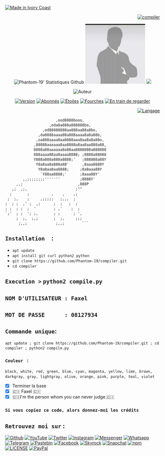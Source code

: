 <p align="left">
<a href="#"><img title="Made in Ivory Coast" src="https://img.shields.io/badge/MADE%20IN-IVORY COAST-orange?colorA=orange&colorB=green"></a>
<p align="right">
<a href="#"><img title="compiler " src="https://img.shields.io/badge/Tout-%20compiler-cyan?colorA=cyan&colorB=black&style=for-the-badge"></a>
</p>
<p align="center">
<img alt="Phantom-19' Statistiques Github" src="https://github-readme-stats.vercel.app/api?username=Phantom-19&show_icons=true&include_all_commits=true&hide_border=true"/>
<img alt="profile pic" width="195px" src="https://raw.githubusercontent.com/Phantom-19/bash/master/fr.jpg"/> 
<img src="https://github-readme-stats.anuraghazra1.vercel.app/api/top-langs/?username=Phantom-19&hide=ruby,perl&hide_border=true"/>
</p> 
<p align="center"
<a href="https://github.com/Phantom-19/"><img title="Auteur" src="https://img.shields.io/badge/Auteur-Faxel-red.svg?logo=github"></a>
</p>
<p align="center">
<a href="#"><img title="Version" src="https://img.shields.io/badge/Version-11-orange.svg?"></a>
<a href="https://github.com/Phantom-19/followers"><img title="Abonnés" src="https://img.shields.io/github/followers/Phantom-19?color=blue"></a>
<a href="https://github.com/Phantom-19/compiler/stargazers/"><img title="Étoiles" src="https://img.shields.io/github/stars/Phantom-19/compiler??color=orange"></a>
<a href="https://github.com/Phantom-19/compiler/network/members"><img title="Fourches" src="https://img.shields.io/github/forks/Phantom-19/compiler??color=red"></a>
<a href="https://github.com/Phantom-19/compiler/watchers"><img title="En train de regarder" src="https://img.shields.io/github/watchers/Phantom-19/compiler?label=Watchers&color=blue"></a>
<p align="right">
<a href="#"><img title="Langage" src="https://forthebadge.com/images/badges/made-with-python.svg"></a>
</p>

```
                       ,ood8888booo,
                    ,oda8a888a888888bo,
                 ,od88888888aa888aa88a8bo,
               ,da8888aaaa88a888aaaa8a8a88b,
              ,oa888aaaa8aa8888aaa8aa8a8a88o,
             ,88888aaaaaa8aa8888a8aa8aa888a88,
             8888a88aaaaaa8a88aa8888888a888888
             888aaaa88aa8aaaa8888; ;8888a88888
             Y888a888a888a8888;'   ;888888a88Y
              Y8a8aa8a888a88'      ,8aaa8888Y
               Y8a8aa8aa8888;     ;8a8aaa88Y
                `Y88aa8888;'      ;8aaa88Y'
        ,,;;;;;;;;'''''''         ;8888Y'
     ,,;                         ,888P
   ,;  ,;,                      ;""
  ;       ;          ,    ,    ,;
 ;  ;,    ;     ,;;;;;   ;,,,  ;
;  ; ;  ,' ;  ,;      ;  ;   ;  ;
; ;  ; ;  ;  '        ; ,'    ;  ;
`;'  ; ;  '; ;,       ; ;      ; ',
     ;  ;,  ;,;       ;  ;,     ;;;
      ;,,;             ;,,;        ```
 ```     
## `Installation  `:

* `apt update`
* `apt install git curl python2 python `
* `git clone https://github.com/Phantom-19/compiler.git`
* `cd compiler`
## ` Execution > ` `python2 compile.py`

## ` NOM D'UTILISATEUR : Faxel    `
## ` MOT DE PASSE      : 08127934 `

## ` Commande unique `:

```
apt update ; git clone https://github.com/Phantom-19/compiler.git ; cd compiler ; python2 compile.py
```

### `Couleur ` : 
````black, white, red, green, blue, cyan, magenta, yellow, lime, brown, darkgray, gray, lightgray, olive, orange, pink, purple, teal, violet````

- [x] Terminer la base 
- [x] 🇨🇮 Faxel 🇨🇮 
- [x] 🇨🇮I'm the person whom you can never judge.🇨🇮 

### `Si vous copiez ce code, alors donnez-moi les crédits` 

## `Retrouvez moi sur` :

[![Github](https://img.shields.io/badge/Github-%40Phantom--19-cyan?logo=github)](https://github.com/Phantom-19)
[![YouTube](https://img.shields.io/badge/Youtube-%40FasterAxel-red?logo=youtube)](https://www.youtube.com/c/FASTERAXEL)
[![Twitter](https://img.shields.io/twitter/follow/Faxel2020.svg?style=flat-square&label=Me%20suivre&logo=twitter)](https://twitter.com/Faxel2020)
[![Instagram](https://img.shields.io/badge/Instagram-%40faxelh-magenta?logo=instagram)](https://www.instagram.com/faxelh)
[![Messenger](https://img.shields.io/badge/Chat-Messenger-blue?logo=messenger)](https://www.messenger.com/t/faxel19)
[![Whatsapp](https://img.shields.io/badge/Whatsapp-%40Faxel-whatsapp--green?logo=whatsapp)](https://wa.me/22555709610)
[![Telegram](https://img.shields.io/badge/Telegram-%40Faxelh-cyan?logo=telegram)](https://t.me/Faxelh)
[![Pastebin](https://img.shields.io/badge/Pastebin-%40Faxel-purple?logo=pastebin)](https://pastebin.com/u/Faxel)
[![Facebook](https://img.shields.io/badge/Facebook-%40Faxel--19-teal?logo=Facebook)](https://www.facebook.com/Faxel19)
[![Skyrock](https://img.shields.io/badge/Skyrock-%40Faxel-brown?logo=skyrock)](https://Faxel.skyrock.com/profil/)
[![Snapchat](https://img.shields.io/badge/Snapchat-%40McTony64-yellow?logo=snapchat)](https://www.snapchat.com/add/mctony64)
[![npm](https://img.shields.io/badge/npm-%40Faxel-yellow?logo=npm)](https://www.npmjs.com/~faxel)
[![LICENSE](https://img.shields.io/badge/license-MIT-lightgrey.svg?logo=License-MIT)](https://raw.githubusercontent.com/Phantom-19/yutube/blob/master/MIT)
[![PayPal](https://img.shields.io/badge/PayPal-%20donate-green.svg?logo=paypal)](https://www.paypal.me/)
<!--<br>
[![Build Status](https://img.shields.io/github/forks/Phantom-19/compiler.svg)](https://github.com/Phantom-19/compiler)
[![Build Status](https://img.shields.io/github/stars/Phantom-19/compiler.svg)](https://github.com/Phantom-19/compiler)
[![License](https://img.shields.io/github/LICENSE/Phantom-19/yutube.svg)](https://github.com/Phantom-19/yutube)
<p align="center">
<img width="40%" src="core/toolx.png"/>
<img width="28.8%" src="core/toolx_cat.png"/>
<img width="23.4%" src="core/Screenshot_2020-05-17-20-17-56.png"/> </p>
-->
